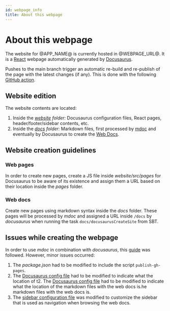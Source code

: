 ```yaml
---
id: webpage_info
title: About this webpage
---
```


# About this webpage

The website for @APP_NAME@ is currently hosted in @WEBPAGE_URL@. It is a [React](https://reactjs.org/) webpage
automatically generated by [Docusaurus](https://docusaurus.io/).

Pushes to the main branch trigger an automatic re-build and re-publish of the page with the latest changes (if any).
This is done with the
following [GitHub action](https://github.com/weso/rdfshape-api/blob/master/.github/workflows/publish_gh_pages.yml).

## Website edition

The website contents are located:

1. Inside the _[website](https://github.com/weso/rdfshape-api/tree/master/website) folder:_ Docusaurus
   configuration files, React pages, header/footer/sidebar contents, etc.
2. Inside the _[docs](https://github.com/weso/rdfshape-api/tree/master/docs) folder:_ Markdown files, first
   processed by [mdoc](https://scalameta.org/mdoc/) and eventually by Docusaurus to create
   the [Web Docs](https://www.weso.es/rdfshape-api/docs/).

## Website creation guidelines

### Web pages

In order to create new pages, create a JS file inside _website/src/pages_ for Docusaurus to be aware of its existence
and assign them a URL based on their location inside the _pages_ folder.

### Web docs

Create new pages using markdown syntax inside the _docs_ folder. These pages will be processed by _mdoc_ and assigned a
URL inside `/docs` by _docusaurus_ when running the task `docs/docusaurusCreateSite` from SBT.

## Issues while creating the webpage

In order to use _mdoc_ in combination with _docusaurus_, this [guide](https://scalameta.org/mdoc/docs/docusaurus.html)
was followed. However, minor issues occurred:

1. The _package.json_ had to be modified to include the script `publish-gh-pages`.
2. The [Docusaurus config file](https://github.com/weso/rdfshape-api/blob/master/website/docusaurus.config.js) had to be
   modified to indicate what the location of t2.
   The [Docusaurus config file](https://github.com/weso/rdfshape-api/blob/master/website/docusaurus.config.js) had to be
   modified to indicate what the location of the markdown files with the web docs is.he markdown files with the web docs
   is.
3. The [sidebar configuration file](https://github.com/weso/rdfshape-api/blob/master/website/sidebars.js) was modified
   to customize the sidebar that is used as navigation when browsing the web docs.